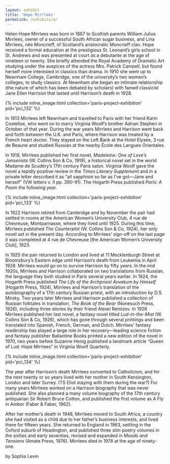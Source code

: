```yaml
---
layout: exhibit
title: 'Hope Mirrlees'
permalink: /exhibits/a/
---
```


Helen Hope Mirrlees was born in 1887 to Scottish parents William Julius Mirrlees, owner of a successful South African sugar business, and Lina Mirrlees, née Moncrieff, of Scotland’s aristocratic Moncrieff clan. Hope received a formal education at the prestigious St. Leonard’s girls school in St. Andrews and was presented at court as a debutante at the age of nineteen or twenty. She briefly attended the Royal Academy of Dramatic Art studying under the auspices of the actress Mrs. Patrick Campell, but found herself more interested in classics than drama. In 1910 she went up to Newnham College, Cambridge, one of the university’s two women’s colleges, to study classics. At Newnham she began an intimate relationship (the nature of which has been debated by scholars) with famed classicist Jane Ellen Harrison that lasted until Harrison’s death in 1928.

{% include inline_image.html collection='paris-project-exhibition' pid='pci_132' %}

In 1913 Mirrlees left Newnham and travelled to Paris with her friend Karin Costelloe, who went on to marry Virginia Woolf’s brother Adrian Stephen in October of that year. During the war years Mirrlees and Harrison went back and forth between the U.K. and Paris, where Harrison was treated by a French heart doctor. They stayed on the Left Bank at the Hotel Elysée, 3 rue de Beaune and studied Russian at the nearby École des Langues Orientales.

In 1919, Mirrlees published her first novel, *Madeleine: One of Love’s Jansenists* (W. Collins Son & Co, 1919), a historical novel set in the world Madame de Scudéry’s 17th century Paris salon. Virginia Woolf gave the novel a tepidly positive review in the *Times Literary Supplement* and in a private letter described it as “all sapphism so far as I’ve got—Jane and herself” (VW letters v. II pp. 390-91). The Hogarth Press published *Paris: A Poem* the following year.

{% include inline_image.html collection='paris-project-exhibition' pid='pci_133' %}

In 1922 Harrison retired from Cambridge and by November the pair had settled in rooms at the American Women’s University Club, 4 rue de Chevreuse, Montparnasse, where they lived until 1925. During this time, Mirrlees published *The Counterplot* (W. Collins Son & Co, 1924), her only novel set in the present day. According to Mirrlees’ sign-off on the last page it was completed at 4 rue de Chevreuse [the American Women’s University Club], 1923.

In 1925 the pair returned to London and lived at 11 Mecklenburgh Street at Bloomsbury’s Eastern edge until Harrison’s death from Leukemia in April 1928. Mirrlees would go on to survive Harrison by fifty years. In the mid 1920s, Mirrlees and Harrison collaborated on two translations from Russian, the language they both studied in Paris several years earlier. In 1924, the Hogarth Press published *The Life of the Archpriest Avvakum by Himself* (Hogarth Press, 1924), Mirrlees and Harrison’s translation of the autobiography of a 17th century Russian priest, with an introduction by D.S. Mirsky. Two years later Mirrlees and Harrison published a collection of Russian folktales in translation, *The Book of the Bear* (Nonesuch Press, 1926), including three stories by their friend Alexei Remizov. In 1926 Mirrlees published her last novel, a fantasy novel titled *Lud-in-the-Mist* (W. Collins Son & Co, 1926), which has gone through several printings and been translated into Spanish, French, German, and Dutch. Mirrlees’ fantasy readership has played a large role in her recovery—leading science fiction and fantasy publisher Ballantine Books printed a new edition of the novel in 1970, two years before Suzanne Henig published a landmark article “Queen of Lud: Hope Mirrlees” in Virginia Woolf Quarterly.

{% include inline_image.html collection='paris-project-exhibition' pid='pci_134' %}

The year after Harrison’s death Mirrlees converted to Catholicism, and for the next twenty or so years lived with her mother in South Kensington, London and later Surrey. (TS Eliot staying with them during the war?) For many years Mirrlees worked on a Harrison biography that was never published. She also planned a many volume biography of the 17th century antiquarian Sir Robert Bruce Cotton, and published the first volume as A Fly in Amber (Faber & Faber, 1962).

After her mother’s death in 1948, Mirrlees moved to South Africa, a country she had visited as a child due to her father’s business interests, and lived there for fifteen years. She returned to England in 1963, settling in the Oxford suburb of Headington, and published three slim poetry volumes in the sixties and early seventies, revised and expanded in *Moods and Tensions* (Amate Press, 1976). Mirrlees died in 1978 at the age of ninety-one.

by Sophia Levin
